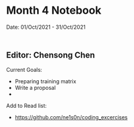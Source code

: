Month 4 Notebook
====

Date: 01/Oct/2021 - 31/Oct/2021

<br> Editor: Chensong Chen
----

Current Goals:

+ Preparing training matrix
+ Write a proposal 
+ 

Add to Read list:

+ https://github.com/ne1s0n/coding_excercises



